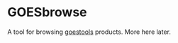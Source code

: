 GOESbrowse
==========

A tool for browsing [goestools][] products. More here later.

 [goestools]: https://github.com/pietern/goestools
